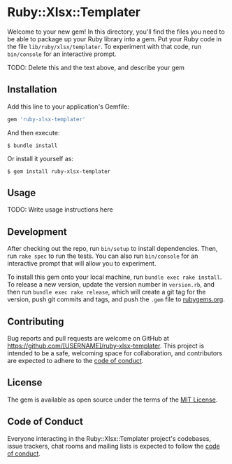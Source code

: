 # Ruby::Xlsx::Templater

Welcome to your new gem! In this directory, you'll find the files you need to be able to package up your Ruby library into a gem. Put your Ruby code in the file `lib/ruby/xlsx/templater`. To experiment with that code, run `bin/console` for an interactive prompt.

TODO: Delete this and the text above, and describe your gem

## Installation

Add this line to your application's Gemfile:

```ruby
gem 'ruby-xlsx-templater'
```

And then execute:

    $ bundle install

Or install it yourself as:

    $ gem install ruby-xlsx-templater

## Usage

TODO: Write usage instructions here

## Development

After checking out the repo, run `bin/setup` to install dependencies. Then, run `rake spec` to run the tests. You can also run `bin/console` for an interactive prompt that will allow you to experiment.

To install this gem onto your local machine, run `bundle exec rake install`. To release a new version, update the version number in `version.rb`, and then run `bundle exec rake release`, which will create a git tag for the version, push git commits and tags, and push the `.gem` file to [rubygems.org](https://rubygems.org).

## Contributing

Bug reports and pull requests are welcome on GitHub at https://github.com/[USERNAME]/ruby-xlsx-templater. This project is intended to be a safe, welcoming space for collaboration, and contributors are expected to adhere to the [code of conduct](https://github.com/[USERNAME]/ruby-xlsx-templater/blob/master/CODE_OF_CONDUCT.md).


## License

The gem is available as open source under the terms of the [MIT License](https://opensource.org/licenses/MIT).

## Code of Conduct

Everyone interacting in the Ruby::Xlsx::Templater project's codebases, issue trackers, chat rooms and mailing lists is expected to follow the [code of conduct](https://github.com/[USERNAME]/ruby-xlsx-templater/blob/master/CODE_OF_CONDUCT.md).
